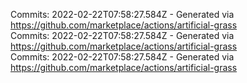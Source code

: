 Commits: 2022-02-22T07:58:27.584Z - Generated via https://github.com/marketplace/actions/artificial-grass
<br>
Commits: 2022-02-22T07:58:27.584Z - Generated via https://github.com/marketplace/actions/artificial-grass
<br>
Commits: 2022-02-22T07:58:27.584Z - Generated via https://github.com/marketplace/actions/artificial-grass
<br>
